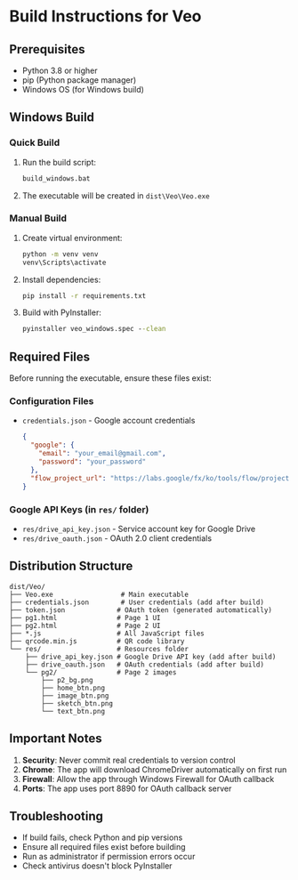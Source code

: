 # Build Instructions for Veo

## Prerequisites
- Python 3.8 or higher
- pip (Python package manager)
- Windows OS (for Windows build)

## Windows Build

### Quick Build
1. Run the build script:
   ```cmd
   build_windows.bat
   ```

2. The executable will be created in `dist\Veo\Veo.exe`

### Manual Build
1. Create virtual environment:
   ```cmd
   python -m venv venv
   venv\Scripts\activate
   ```

2. Install dependencies:
   ```cmd
   pip install -r requirements.txt
   ```

3. Build with PyInstaller:
   ```cmd
   pyinstaller veo_windows.spec --clean
   ```

## Required Files
Before running the executable, ensure these files exist:

### Configuration Files
- `credentials.json` - Google account credentials
  ```json
  {
    "google": {
      "email": "your_email@gmail.com",
      "password": "your_password"
    },
    "flow_project_url": "https://labs.google/fx/ko/tools/flow/project/YOUR_PROJECT_ID"
  }
  ```

### Google API Keys (in `res/` folder)
- `res/drive_api_key.json` - Service account key for Google Drive
- `res/drive_oauth.json` - OAuth 2.0 client credentials

## Distribution Structure
```
dist/Veo/
├── Veo.exe                 # Main executable
├── credentials.json        # User credentials (add after build)
├── token.json             # OAuth token (generated automatically)
├── pg1.html               # Page 1 UI
├── pg2.html               # Page 2 UI
├── *.js                   # All JavaScript files
├── qrcode.min.js          # QR code library
└── res/                   # Resources folder
    ├── drive_api_key.json # Google Drive API key (add after build)
    ├── drive_oauth.json   # OAuth credentials (add after build)
    └── pg2/               # Page 2 images
        ├── p2_bg.png
        ├── home_btn.png
        ├── image_btn.png
        ├── sketch_btn.png
        └── text_btn.png
```

## Important Notes
1. **Security**: Never commit real credentials to version control
2. **Chrome**: The app will download ChromeDriver automatically on first run
3. **Firewall**: Allow the app through Windows Firewall for OAuth callback
4. **Ports**: The app uses port 8890 for OAuth callback server

## Troubleshooting
- If build fails, check Python and pip versions
- Ensure all required files exist before building
- Run as administrator if permission errors occur
- Check antivirus doesn't block PyInstaller